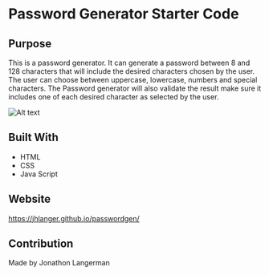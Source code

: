 # Password Generator Starter Code

## Purpose
This is a password generator. It can generate a password between 8 and 128 characters that will include the desired characters chosen by the user. The user can choose between uppercase, lowercase, numbers and special characters. The Password generator will also validate the result make sure it includes one of each desired character as selected by the user. 

![Alt text](./Capture.PNG "Image of Password Generator")

## Built With
* HTML
* CSS
* Java Script

## Website
https://jhlanger.github.io/passwordgen/ 

## Contribution
Made by Jonathon Langerman
